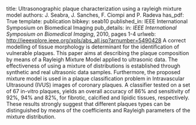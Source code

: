 title: Ultrasonographic plaque characterization using a rayleigh mixture model
authors: J. Seabra, J. Sanches, F. Ciompi and P. Radeva
has_pdf: True
template: publication
bibkey: seab10
published_in: IEEE International Symposium on Biomedical Imaging
pub_details: in: <i>IEEE International Symposium on Biomedical Imaging</i>, 2010, pages 1-4
urlweb: http://ieeexplore.ieee.org/xpls/abs_all.jsp?arnumber=5490428
A correct modelling of tissue morphology is determinant for the identification of vulnerable plaques. This paper aims at describing the plaque composition by means of a Rayleigh Mixture Model applied to ultrasonic data. The effectiveness of using a mixture of distributions is established through synthetic and real ultrasonic data samples. Furthermore, the proposed mixture model is used in a plaque classification problem in Intravascular Ultrasound (IVUS) images of coronary plaques. A classifier tested on a set of 67 in-vitro plaques, yields an overall accuracy of 86% and sensitivity of 92%, 94% and 82%, for fibrotic, calcified and lipidic tissues, respectively. These results strongly suggest that different plaques types can be distinguished by means of the coefficients and Rayleigh parameters of the mixture distribution.

